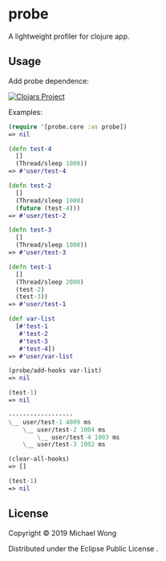 # probe

A lightweight profiler for clojure app.


## Usage

Add probe dependence:

[![Clojars Project](https://img.shields.io/clojars/v/defclass/probe.svg)](https://clojars.org/defclass/probe)

Examples:

```clojure
(require '[probe.core :as probe])
=> nil

(defn test-4
  []
  (Thread/sleep 1000))
=> #'user/test-4

(defn test-2
  []
  (Thread/sleep 1000)
  (future (test-4)))
=> #'user/test-2

(defn test-3
  []
  (Thread/sleep 1000))
=> #'user/test-3

(defn test-1
  []
  (Thread/sleep 2000)
  (test-2)
  (test-3))
=> #'user/test-1

(def var-list
  [#'test-1
   #'test-2
   #'test-3
   #'test-4])
=> #'user/var-list

(probe/add-hooks var-list)
=> nil

(test-1)
=> nil

------------------
\__ user/test-1 4009 ms
    \__ user/test-2 1004 ms
        \__ user/test-4 1003 ms
    \__ user/test-3 1002 ms

(clear-all-hooks)
=> []

(test-1)
=> nil

```

## License

Copyright © 2019 Michael Wong

Distributed under the Eclipse Public License .
